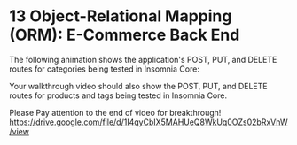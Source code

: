 # 13 Object-Relational Mapping (ORM): E-Commerce Back End


The following animation shows the application's POST, PUT, and DELETE routes for categories being tested in Insomnia Core:


Your walkthrough video should also show the POST, PUT, and DELETE routes for products and tags being tested in Insomnia Core.

Please Pay attention to the end of video for breakthrough!
https://drive.google.com/file/d/1I4qyCbIX5MAHUeQ8WkUq0OZs02bRxVhW/view

